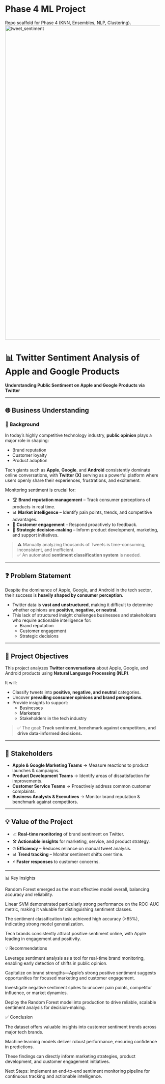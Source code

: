 # Phase 4 ML Project

Repo scaffold for Phase 4 (KNN, Ensembles, NLP, Clustering).
<img width="1536" height="1024" alt="tweet_sentiment" src="https://github.com/user-attachments/assets/3383eb0b-bb21-4227-9473-f22c984363ec" />

# 📊 Twitter Sentiment Analysis of Apple and Google Products 
**Understanding Public Sentiment on Apple and Google Products via Twitter**

---

## 🌐 Business Understanding  

### 🔎 Background  
In today’s highly competitive technology industry, **public opinion** plays a major role in shaping:  
- Brand reputation  
- Customer loyalty  
- Product adoption  

Tech giants such as **Apple**, **Google**, and **Android** consistently dominate online conversations, with **Twitter (X)** serving as a powerful platform where users openly share their experiences, frustrations, and excitement.  

Monitoring sentiment is crucial for:  
- 🏆 **Brand reputation management** – Track consumer perceptions of products in real time.  
- 📊 **Market intelligence** – Identify pain points, trends, and competitive advantages.  
- 🤝 **Customer engagement** – Respond proactively to feedback.  
- 🎯 **Strategic decision-making** – Inform product development, marketing, and support initiatives.  

> ⚠️ Manually analyzing thousands of Tweets is time-consuming, inconsistent, and inefficient.  
> ✅ An automated **sentiment classification system** is needed.  

---

## ❓ Problem Statement  
Despite the dominance of Apple, Google, and Android in the tech sector, their success is **heavily shaped by consumer perception**.  
- Twitter data is **vast and unstructured**, making it difficult to determine whether opinions are **positive, negative, or neutral**.  
- This lack of structured insight challenges businesses and stakeholders who require actionable intelligence for:  
  - Brand reputation  
  - Customer engagement  
  - Strategic decisions  

---

## 🎯 Project Objectives  
This project analyzes **Twitter conversations** about Apple, Google, and Android products using **Natural Language Processing (NLP)**.  

It will:  
- Classify tweets into **positive, negative, and neutral** categories.  
- Uncover **prevailing consumer opinions and brand perceptions**.  
- Provide insights to support:  
  - Businesses  
  - Marketers  
  - Stakeholders in the tech industry  

> ✅ The goal: **Track sentiment, benchmark against competitors, and drive data-informed decisions.**  

---

## 👥 Stakeholders  
- **Apple & Google Marketing Teams** → Measure reactions to product launches & campaigns.  
- **Product Development Teams** → Identify areas of dissatisfaction for improvements.  
- **Customer Service Teams** → Proactively address common customer complaints.  
- **Business Analysts & Executives** → Monitor brand reputation & benchmark against competitors.  

---

## 💡 Value of the Project  
- 📈 **Real-time monitoring** of brand sentiment on Twitter.  
- 🛠 **Actionable insights** for marketing, service, and product strategy.  
- ⏱ **Efficiency** – Reduces reliance on manual tweet analysis.  
- 📊 **Trend tracking** – Monitor sentiment shifts over time.  
- ⚡ **Faster responses** to customer concerns.  

---

📊 Key Insights

Random Forest emerged as the most effective model overall, balancing accuracy and reliability.

Linear SVM demonstrated particularly strong performance on the ROC-AUC metric, making it valuable for distinguishing sentiment classes.

The sentiment classification task achieved high accuracy (>85%), indicating strong model generalization.

Tech brands consistently attract positive sentiment online, with Apple leading in engagement and positivity.

💡 Recommendations

Leverage sentiment analysis as a tool for real-time brand monitoring, enabling early detection of shifts in public opinion.

Capitalize on brand strengths—Apple’s strong positive sentiment suggests opportunities for focused marketing and customer engagement.

Investigate negative sentiment spikes to uncover pain points, competitor influence, or market dynamics.

Deploy the Random Forest model into production to drive reliable, scalable sentiment analysis for decision-making.

✅ Conclusion

The dataset offers valuable insights into customer sentiment trends across major tech brands.

Machine learning models deliver robust performance, ensuring confidence in predictions.

These findings can directly inform marketing strategies, product development, and customer engagement initiatives.

Next Steps: Implement an end-to-end sentiment monitoring pipeline for continuous tracking and actionable intelligence.


